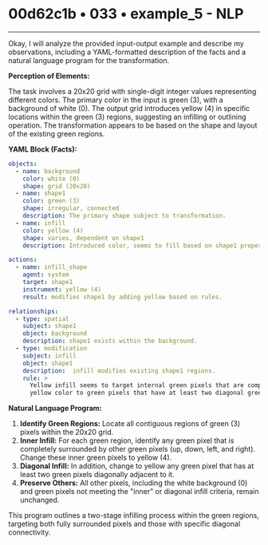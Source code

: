 # 00d62c1b • 033 • example_5 - NLP

---
Okay, I will analyze the provided input-output example and describe my observations, including a YAML-formatted description of the facts and a natural language program for the transformation.

**Perception of Elements:**

The task involves a 20x20 grid with single-digit integer values representing different colors. The primary color in the input is green (3), with a background of white (0).  The output grid introduces yellow (4) in specific locations within the green (3) regions, suggesting an infilling or outlining operation. The transformation appears to be based on the shape and layout of the existing green regions.

**YAML Block (Facts):**



```yaml
objects:
  - name: background
    color: white (0)
    shape: grid (20x20)
  - name: shape1
    color: green (3)
    shape: irregular, connected
    description: The primary shape subject to transformation.
  - name: infill
    color: yellow (4)
    shape: varies, dependent on shape1
    description: Introduced color, seems to fill based on shape1 properties.

actions:
  - name: infill_shape
    agent: system
    target: shape1
    instrument: yellow (4)
    result: modifies shape1 by adding yellow based on rules.

relationships:
  - type: spatial
    subject: shape1
    object: background
    description: shape1 exists within the background.
  - type: modification
    subject: infill
    object: shape1
    description:  infill modifies existing shape1 regions.
    rule: >
      Yellow infill seems to target internal green pixels that are completely surrounded by other green pixels, and it also adds
      yellow color to green pixels that have at least two diagonal green neighbors
```



**Natural Language Program:**

1. **Identify Green Regions:** Locate all contiguous regions of green (3) pixels within the 20x20 grid.
2. **Inner Infill:** For each green region, identify any green pixel that is completely surrounded by other green pixels (up, down, left, and right). Change these inner green pixels to yellow (4).
3. **Diagonal Infill:** In addition, change to yellow any green pixel that has at least two green pixels diagonally adjacent to it.
4. **Preserve Others:**  All other pixels, including the white background (0) and green pixels not meeting the "inner" or diagonal infill criteria, remain unchanged.

This program outlines a two-stage infilling process within the green regions, targeting both fully surrounded pixels and those with specific diagonal connectivity.

